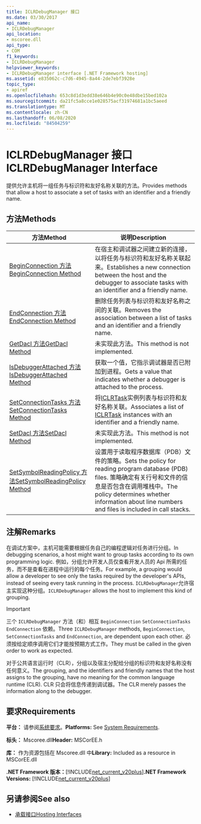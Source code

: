 ```yaml
---
title: ICLRDebugManager 接口
ms.date: 03/30/2017
api_name:
- ICLRDebugManager
api_location:
- mscoree.dll
api_type:
- COM
f1_keywords:
- ICLRDebugManager
helpviewer_keywords:
- ICLRDebugManager interface [.NET Framework hosting]
ms.assetid: e835062c-c7d6-4945-8a44-2de7ebf3928e
topic_type:
- apiref
ms.openlocfilehash: 653c8d1d3edd38e646b4e90c0e48dbe15bed102a
ms.sourcegitcommit: da21fc5a8cce1e028575acf31974681a1bc5aeed
ms.translationtype: MT
ms.contentlocale: zh-CN
ms.lasthandoff: 06/08/2020
ms.locfileid: "84504259"
---
```

# <a name="iclrdebugmanager-interface"></a><span data-ttu-id="d0a1e-102">ICLRDebugManager 接口</span><span class="sxs-lookup"><span data-stu-id="d0a1e-102">ICLRDebugManager Interface</span></span>
<span data-ttu-id="d0a1e-103">提供允许主机将一组任务与标识符和友好名称关联的方法。</span><span class="sxs-lookup"><span data-stu-id="d0a1e-103">Provides methods that allow a host to associate a set of tasks with an identifier and a friendly name.</span></span>  
  
## <a name="methods"></a><span data-ttu-id="d0a1e-104">方法</span><span class="sxs-lookup"><span data-stu-id="d0a1e-104">Methods</span></span>  
  
|<span data-ttu-id="d0a1e-105">方法</span><span class="sxs-lookup"><span data-stu-id="d0a1e-105">Method</span></span>|<span data-ttu-id="d0a1e-106">说明</span><span class="sxs-lookup"><span data-stu-id="d0a1e-106">Description</span></span>|  
|------------|-----------------|  
|[<span data-ttu-id="d0a1e-107">BeginConnection 方法</span><span class="sxs-lookup"><span data-stu-id="d0a1e-107">BeginConnection Method</span></span>](iclrdebugmanager-beginconnection-method.md)|<span data-ttu-id="d0a1e-108">在宿主和调试器之间建立新的连接，以将任务与标识符和友好名称关联起来。</span><span class="sxs-lookup"><span data-stu-id="d0a1e-108">Establishes a new connection between the host and the debugger to associate tasks with an identifier and a friendly name.</span></span>|  
|[<span data-ttu-id="d0a1e-109">EndConnection 方法</span><span class="sxs-lookup"><span data-stu-id="d0a1e-109">EndConnection Method</span></span>](iclrdebugmanager-endconnection-method.md)|<span data-ttu-id="d0a1e-110">删除任务列表与标识符和友好名称之间的关联。</span><span class="sxs-lookup"><span data-stu-id="d0a1e-110">Removes the association between a list of tasks and an identifier and a friendly name.</span></span>|  
|[<span data-ttu-id="d0a1e-111">GetDacl 方法</span><span class="sxs-lookup"><span data-stu-id="d0a1e-111">GetDacl Method</span></span>](iclrdebugmanager-getdacl-method.md)|<span data-ttu-id="d0a1e-112">未实现此方法。</span><span class="sxs-lookup"><span data-stu-id="d0a1e-112">This method is not implemented.</span></span>|  
|[<span data-ttu-id="d0a1e-113">IsDebuggerAttached 方法</span><span class="sxs-lookup"><span data-stu-id="d0a1e-113">IsDebuggerAttached Method</span></span>](iclrdebugmanager-isdebuggerattached-method.md)|<span data-ttu-id="d0a1e-114">获取一个值，它指示调试器是否已附加到进程。</span><span class="sxs-lookup"><span data-stu-id="d0a1e-114">Gets a value that indicates whether a debugger is attached to the process.</span></span>|  
|[<span data-ttu-id="d0a1e-115">SetConnectionTasks 方法</span><span class="sxs-lookup"><span data-stu-id="d0a1e-115">SetConnectionTasks Method</span></span>](iclrdebugmanager-setconnectiontasks-method.md)|<span data-ttu-id="d0a1e-116">将[ICLRTask](iclrtask-interface.md)实例列表与标识符和友好名称关联。</span><span class="sxs-lookup"><span data-stu-id="d0a1e-116">Associates a list of [ICLRTask](iclrtask-interface.md) instances with an identifier and a friendly name.</span></span>|  
|[<span data-ttu-id="d0a1e-117">SetDacl 方法</span><span class="sxs-lookup"><span data-stu-id="d0a1e-117">SetDacl Method</span></span>](iclrdebugmanager-setdacl-method.md)|<span data-ttu-id="d0a1e-118">未实现此方法。</span><span class="sxs-lookup"><span data-stu-id="d0a1e-118">This method is not implemented.</span></span>|  
|[<span data-ttu-id="d0a1e-119">SetSymbolReadingPolicy 方法</span><span class="sxs-lookup"><span data-stu-id="d0a1e-119">SetSymbolReadingPolicy Method</span></span>](iclrdebugmanager-setsymbolreadingpolicy-method.md)|<span data-ttu-id="d0a1e-120">设置用于读取程序数据库（PDB）文件的策略。</span><span class="sxs-lookup"><span data-stu-id="d0a1e-120">Sets the policy for reading program database (PDB) files.</span></span> <span data-ttu-id="d0a1e-121">策略确定有关行号和文件的信息是否包含在调用堆栈中。</span><span class="sxs-lookup"><span data-stu-id="d0a1e-121">The policy determines whether information about line numbers and files is included in call stacks.</span></span>|  
  
## <a name="remarks"></a><span data-ttu-id="d0a1e-122">注解</span><span class="sxs-lookup"><span data-stu-id="d0a1e-122">Remarks</span></span>  
 <span data-ttu-id="d0a1e-123">在调试方案中，主机可能需要根据任务自己的编程逻辑对任务进行分组。</span><span class="sxs-lookup"><span data-stu-id="d0a1e-123">In debugging scenarios, a host might want to group tasks according to its own programming logic.</span></span> <span data-ttu-id="d0a1e-124">例如，分组允许开发人员仅查看开发人员的 Api 所需的任务，而不是查看在进程中运行的每个任务。</span><span class="sxs-lookup"><span data-stu-id="d0a1e-124">For example, a grouping would allow a developer to see only the tasks required by the developer's APIs, instead of seeing every task running in the process.</span></span> <span data-ttu-id="d0a1e-125">`ICLRDebugManager`允许宿主实现这种分组。</span><span class="sxs-lookup"><span data-stu-id="d0a1e-125">`ICLRDebugManager` allows the host to implement this kind of grouping.</span></span>  
  
> [!IMPORTANT]
> <span data-ttu-id="d0a1e-126">三个 `ICLRDebugManager` 方法（和）相互 `BeginConnection` `SetConnectionTasks` `EndConnection` 依赖。</span><span class="sxs-lookup"><span data-stu-id="d0a1e-126">Three `ICLRDebugManager` methods, `BeginConnection`, `SetConnectionTasks` and `EndConnection`, are dependent upon each other.</span></span> <span data-ttu-id="d0a1e-127">必须按给定顺序调用它们才能按预期方式工作。</span><span class="sxs-lookup"><span data-stu-id="d0a1e-127">They must be called in the given order to work as expected.</span></span>  
  
 <span data-ttu-id="d0a1e-128">对于公共语言运行时（CLR），分组以及宿主分配给分组的标识符和友好名称没有任何意义。</span><span class="sxs-lookup"><span data-stu-id="d0a1e-128">The grouping, and the identifiers and friendly names that the host assigns to the grouping, have no meaning for the common language runtime (CLR).</span></span> <span data-ttu-id="d0a1e-129">CLR 只会将信息传递到调试器。</span><span class="sxs-lookup"><span data-stu-id="d0a1e-129">The CLR merely passes the information along to the debugger.</span></span>  
  
## <a name="requirements"></a><span data-ttu-id="d0a1e-130">要求</span><span class="sxs-lookup"><span data-stu-id="d0a1e-130">Requirements</span></span>  
 <span data-ttu-id="d0a1e-131">**平台：** 请参阅[系统要求](../../get-started/system-requirements.md)。</span><span class="sxs-lookup"><span data-stu-id="d0a1e-131">**Platforms:** See [System Requirements](../../get-started/system-requirements.md).</span></span>  
  
 <span data-ttu-id="d0a1e-132">**标头：** Mscoree.dll</span><span class="sxs-lookup"><span data-stu-id="d0a1e-132">**Header:** MSCorEE.h</span></span>  
  
 <span data-ttu-id="d0a1e-133">**库：** 作为资源包括在 Mscoree.dll 中</span><span class="sxs-lookup"><span data-stu-id="d0a1e-133">**Library:** Included as a resource in MSCorEE.dll</span></span>  
  
 <span data-ttu-id="d0a1e-134">**.NET Framework 版本：**[!INCLUDE[net_current_v20plus](../../../../includes/net-current-v20plus-md.md)]</span><span class="sxs-lookup"><span data-stu-id="d0a1e-134">**.NET Framework Versions:** [!INCLUDE[net_current_v20plus](../../../../includes/net-current-v20plus-md.md)]</span></span>  
  
## <a name="see-also"></a><span data-ttu-id="d0a1e-135">另请参阅</span><span class="sxs-lookup"><span data-stu-id="d0a1e-135">See also</span></span>

- [<span data-ttu-id="d0a1e-136">承载接口</span><span class="sxs-lookup"><span data-stu-id="d0a1e-136">Hosting Interfaces</span></span>](hosting-interfaces.md)
